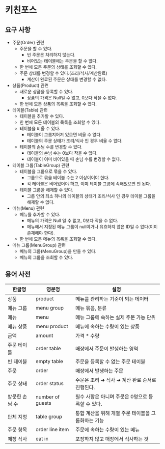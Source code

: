 # 키친포스

## 요구 사항
- 주문(Order) 관련
    - 주문을 할 수 있다.
        - 빈 주문은 처리하지 않는다.
        - 비어있는 테이블에는 주문을 할 수 없다.
    - 한 번에 모든 주문의 상태를 조회할 수 있다.
    - 주문 상태를 변경할 수 있다.(조리/식사/계산완료)
        - 계산이 완료된 주문은 상태를 변경할 수 없다.
- 상품(Product) 관련
    - 새로운 상품을 등록할 수 있다.
        - 상품의 가격은 Null일 수 없고, 0보다 작을 수 없다.
    - 한 번에 모든 상품의 목록을 조회할 수 있다.
- 테이블(Table) 관련
    - 테이블을 추가할 수 있다.
    - 한 번에 모든 테이블의 목록을 조회할 수 있다.
    - 테이블을 비울 수 있다.
        - 테이블이 그룹지어져 있으면 비울 수 없다.
        - 테이블의 주문 상태가 조리/식사 인 경우 비울 수 없다.
    - 테이블의 손님 수를 변경할 수 있다.
        - 테이블의 손님 수는 0보다 작을 수 없다.
        - 테이블이 이미 비어있을 때 손님 수를 변경할 수 없다.
- 테이블 그룹(TableGroup) 관련
    - 테이블을 그룹으로 묶을 수 있다.
        - 그룹으로 묶을 테이블 수는 2 이상이어야 한다.
        - 각 테이블은 비어있어야 하고, 이미 테이블 그룹에 속해있으면 안 된다. 
    - 테이블 그룹을 해제할 수 있다.
        - 그룹 안의 최소 하나의 테이블의 상태가 조리/식사 인 경우 테이블 그룹을 해제할 수 없다.
- 메뉴(Menu) 관련
    - 메뉴를 추가할 수 있다.
        - 메뉴의 가격은 Null 일 수 없고, 0보다 작을 수 없다.
        - 메뉴에서 지정된 메뉴 그룹이 null이거나 유효하지 않은 ID일 수 없다(이미 존재해야 한다).
    - 한 번에 모든 메뉴의 목록을 조회할 수 있다.
- 메뉴 그룹(MenuGroup) 관련
    - 메뉴의 그룹(MenuGroup)을 만들 수 있다.
    - 메뉴의 그룹을 조회할 수 있다.


## 용어 사전

| 한글명 | 영문명 | 설명 |
| --- | --- | --- |
| 상품 | product | 메뉴를 관리하는 기준이 되는 데이터 |
| 메뉴 그룹 | menu group | 메뉴 묶음, 분류 |
| 메뉴 | menu | 메뉴 그룹에 속하는 실제 주문 가능 단위 |
| 메뉴 상품 | menu product | 메뉴에 속하는 수량이 있는 상품 |
| 금액 | amount | 가격 * 수량 |
| 주문 테이블 | order table | 매장에서 주문이 발생하는 영역 |
| 빈 테이블 | empty table | 주문을 등록할 수 없는 주문 테이블 |
| 주문 | order | 매장에서 발생하는 주문 |
| 주문 상태 | order status | 주문은 조리 ➜ 식사 ➜ 계산 완료 순서로 진행된다. |
| 방문한 손님 수 | number of guests | 필수 사항은 아니며 주문은 0명으로 등록할 수 있다. |
| 단체 지정 | table group | 통합 계산을 위해 개별 주문 테이블을 그룹화하는 기능 |
| 주문 항목 | order line item | 주문에 속하는 수량이 있는 메뉴 |
| 매장 식사 | eat in | 포장하지 않고 매장에서 식사하는 것 |
